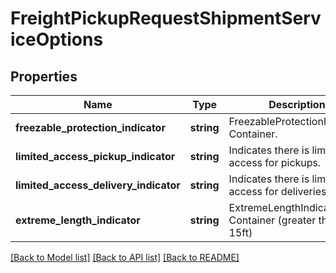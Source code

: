 # FreightPickupRequestShipmentServiceOptions

## Properties
Name | Type | Description | Notes
------------ | ------------- | ------------- | -------------
**freezable_protection_indicator** | **string** | FreezableProtectionIndicator Container. | [optional] 
**limited_access_pickup_indicator** | **string** | Indicates there is limited access for pickups. | [optional] 
**limited_access_delivery_indicator** | **string** | Indicates there is limited access for deliveries. | [optional] 
**extreme_length_indicator** | **string** | ExtremeLengthIndicator Container (greater than 15ft) | [optional] 

[[Back to Model list]](../../README.md#documentation-for-models) [[Back to API list]](../../README.md#documentation-for-api-endpoints) [[Back to README]](../../README.md)

